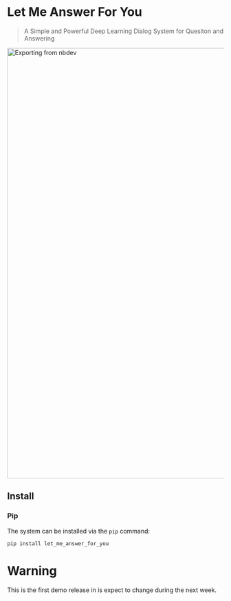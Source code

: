 # Let Me Answer For You
> A Simple and Powerful Deep Learning Dialog System for Quesiton and Answering 


<img alt="Exporting from nbdev" width="1000" caption="The three Dialog Systems' methods" src="nbs/images/let_me_answer_for_you.gif">

## Install

### Pip

The system can be installed via the `pip` command:
```
pip install let_me_answer_for_you
```

# Warning

This is the first demo release in is expect to change during the next week.
